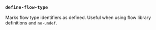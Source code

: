 ### `define-flow-type`

Marks flow type identifiers as defined. Useful when using flow library definitions and `no-undef`.

<!-- assertions defineFlowType -->
